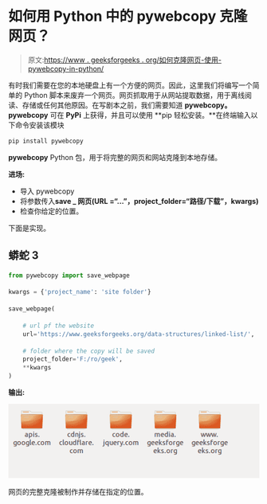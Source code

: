 # 如何用 Python 中的 pywebcopy 克隆网页？

> 原文:[https://www . geeksforgeeks . org/如何克隆网页-使用-pywebcopy-in-python/](https://www.geeksforgeeks.org/how-to-clone-webpage-using-pywebcopy-in-python/)

有时我们需要在您的本地硬盘上有一个方便的网页。因此，这里我们将编写一个简单的 Python 脚本来废弃一个网页。网页抓取用于从网站提取数据，用于离线阅读、存储或任何其他原因。在写剧本之前，我们需要知道 **pywebcopy。pywebcopy** 可在 **PyPi** 上获得，并且可以使用 **pip 轻松安装。**在终端输入以下命令安装该模块

```py
pip install pywebcopy
```

**pywebcopy** Python 包，用于将完整的网页和网站克隆到本地存储。

**进场:**

*   导入 pywebcopy
*   将参数传入**save _ 网页(URL =“…”，project_folder=“路径/下载”，kwargs)**
*   检查你给定的位置。

下面是实现。

## 蟒蛇 3

```py
from pywebcopy import save_webpage

kwargs = {'project_name': 'site folder'}

save_webpage(

    # url pf the website
    url='https://www.geeksforgeeks.org/data-structures/linked-list/',

    # folder where the copy will be saved
    project_folder='F:/ro/geek',
    **kwargs
)
```

**输出:**

![python clone website](img/dfa6eabbb01fa2c676c5917e883fac46.png)

网页的完整克隆被制作并存储在指定的位置。
